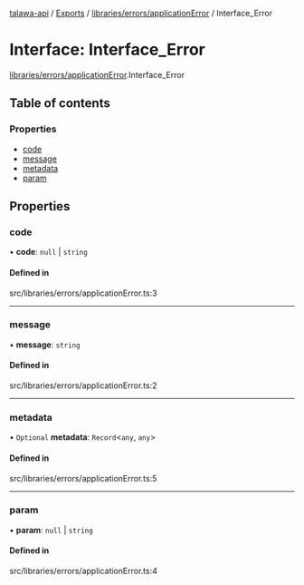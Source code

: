 [talawa-api](../README.md) / [Exports](../modules.md) / [libraries/errors/applicationError](../modules/libraries_errors_applicationError.md) / Interface\_Error

# Interface: Interface\_Error

[libraries/errors/applicationError](../modules/libraries_errors_applicationError.md).Interface_Error

## Table of contents

### Properties

- [code](libraries_errors_applicationError.Interface_Error.md#code)
- [message](libraries_errors_applicationError.Interface_Error.md#message)
- [metadata](libraries_errors_applicationError.Interface_Error.md#metadata)
- [param](libraries_errors_applicationError.Interface_Error.md#param)

## Properties

### code

• **code**: ``null`` \| `string`

#### Defined in

src/libraries/errors/applicationError.ts:3

___

### message

• **message**: `string`

#### Defined in

src/libraries/errors/applicationError.ts:2

___

### metadata

• `Optional` **metadata**: `Record`\<`any`, `any`\>

#### Defined in

src/libraries/errors/applicationError.ts:5

___

### param

• **param**: ``null`` \| `string`

#### Defined in

src/libraries/errors/applicationError.ts:4
